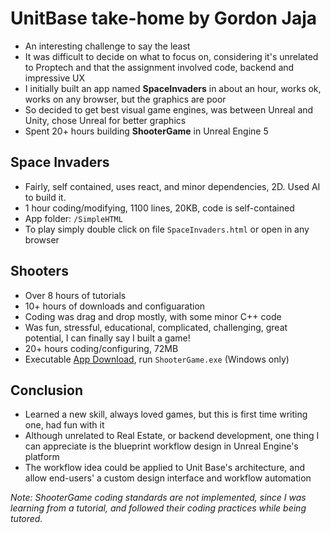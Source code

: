 # UnitBase take-home by Gordon Jaja

- An interesting challenge to say the least
- It was difficult to decide on what to focus on, considering it's unrelated to Proptech and that the assignment involved code, backend and impressive UX
- I initially built an app named **SpaceInvaders** in about an hour, works ok, works on any browser, but the graphics are poor
- So decided to get best visual game engines, was between Unreal and Unity, chose Unreal for better graphics
- Spent 20+ hours building **ShooterGame** in Unreal Engine 5

## Space Invaders

- Fairly, self contained, uses react, and minor dependencies, 2D. Used AI to build it.
- 1 hour coding/modifying, 1100 lines, 20KB, code is self-contained
- App folder: `/SimpleHTML`
- To play simply double click on file `SpaceInvaders.html` or open in any browser

## Shooters

- Over 8 hours of tutorials
- 10+ hours of downloads and configuaration
- Coding was drag and drop mostly, with some minor C++ code
- Was fun, stressful, educational, complicated, challenging, great potential, I can finally say I built a game!
- 20+ hours coding/configuring, 72MB
- Executable [App Download](https://drive.google.com/drive/folders/1DJYbPgR_Ouc1mOvbb7OEU6aaS0-9JUeL?usp=sharing), run `ShooterGame.exe` (Windows only)

## Conclusion

- Learned a new skill, always loved games, but this is first time writing one, had fun with it
- Although unrelated to Real Estate, or backend development, one thing I can appreciate is the blueprint workflow design in Unreal Engine's platform
- The workflow idea could be applied to Unit Base's architecture, and allow end-users' a custom design interface and workflow automation

_Note: ShooterGame coding standards are not implemented, since I was learning from a tutorial, and followed their coding practices while being tutored._
